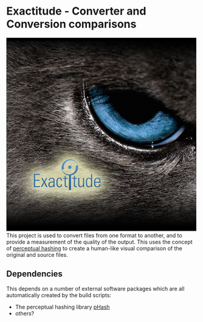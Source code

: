 # Exactitude - Converter and Conversion comparisons
![Exactitude image of an eye](/Exactitude.jpg)
This project is used to convert files from one format to another, and to provide a measurement of the quality of the output. This uses the concept of [perceptual hashing](https://en.wikipedia.org/wiki/Perceptual_hashing "Wikipedia article") to create a human-like visual comparison of the original and source files.

## Dependencies
This depends on a number of external software packages which are all automatically created by the build scripts:
* The perceptual hashing library [pHash](http://www.phash.org/)
* others?

